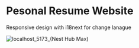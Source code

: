 # Pesonal Resume Website
Responsive design with i18next for change lanague


![localhost_5173_(Nest Hub Max)](https://github.com/user-attachments/assets/e9c2535a-99c5-4670-b2a1-a9d394cac143)
